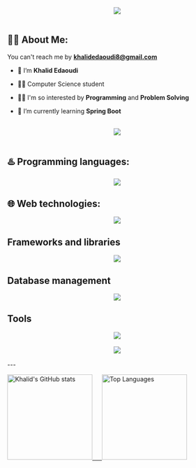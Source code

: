 
<div align="center">
    <img src="https://readme-typing-svg.herokuapp.com/?font=Righteous&size=35&center=true&vCenter=true&width=500&height=70&duration=4000&lines=Hi+There!+👋;+I'm+Khalid+Edaoudi!+😎;+Software+developer+👨🏻‍💻" />
</div>

<br>

## 🙋‍♂️ About Me:

 You can't reach me by **khalidedaoudi8@gmail.com**

- 🔭 I’m **Khalid Edaoudi**

- 👨‍🎓 Computer Science student

- 👨‍💻 I'm so interested by **Programming** and **Problem Solving** 

- 🌱 I’m currently learning **Spring Boot**

<br>
<div align="center">
    <img src="https://user-images.githubusercontent.com/73097560/115834477-dbab4500-a447-11eb-908a-139a6edaec5c.gif" />
</div>
<br>

## ♨️ Programming languages:
<div align="center">
    <img src="https://skillicons.dev/icons?i=php,cpp,c,cs,java,javascript " />
</div>

## 🌐 Web technologies:
<div align="center">
    <img src="https://skillicons.dev/icons?i=html,css,react, spring boot " />
</div>

## Frameworks and libraries
<div align="center">
    <img src="https://skillicons.dev/icons?i=bootstrap,jquery,tailwind" />
</div>

## Database management
<div align="center">
    <img src="https://skillicons.dev/icons?i=mysql,firebase" />
</div>

## Tools
<div align="center">
    <img src="https://skillicons.dev/icons?i=npm,maven,docker,github,git,vscode,eclipse,postman" /><br>
</div>

<br>
<div align="center">
    <img src="https://user-images.githubusercontent.com/73097560/115834477-dbab4500-a447-11eb-908a-139a6edaec5c.gif" />
</div>
<br>
---

<p>
  <a href="https://github.com/khalid21456">
    <img src="https://github-readme-stats.vercel.app/api?username=khalid21456&show_icons=true&theme=radical" alt="Khalid's GitHub stats" height="195">
    &emsp; 
    <img src="https://github-readme-stats.vercel.app/api/top-langs/?username=khalid21456&layout=compact&theme=radical" alt="Top Languages" height="195">
  </a>
</p>
<br/>
